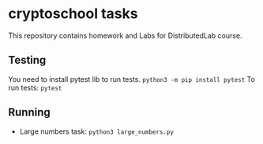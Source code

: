 # cryptoschool tasks
This repository contains homework and Labs for DistributedLab course.

## Testing
You need to install pytest lib to run tests. `python3 -m pip install pytest`
To run tests: `pytest`

## Running
- Large numbers task: `python3 large_numbers.py`

